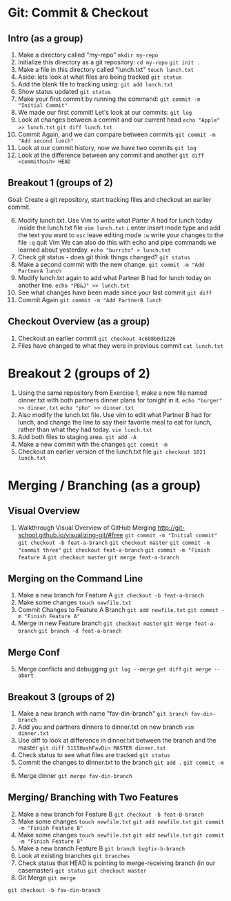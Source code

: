 # Git: Commit & Checkout

## Intro (as a group)

1. Make a directory called "my-repo"
  `mkdir my-repo`
2. Initialize this directory as a git repository:
  `cd my-repo`
  `git init .`
3. Make a file in this directory called "lunch.txt"
  `touch lunch.txt`
4. Aside: lets look at what files are being tracked
  `git status`
5. Add the blank file to tracking using:
  `git add lunch.txt`
6. Show status updated
  `git status`
6. Make your first commit by running the command:
  `git commit -m "Initial Commit"`
7. We made our first commit! Let's look at our commits:
  `git log`
8. Look at changes between a commit and our current head
  `echo "Apple" >> lunch.txt`
  `git diff lunch.txt`
9. Commit Again, and we can compare between commits
  `git commit -m "Add second lunch"`
10. Look at our commit history, now we have two commits 
  `git log`
11. Look at the difference between any commit and another
  `git diff <commithash> HEAD`

## Breakout 1 (groups of 2)

Goal: Create a git repository, start tracking files and checkout an earlier commit.

6. Modify lunch.txt. 
Use Vim to write what Parter A had for lunch today inside the lunch.txt file
  `vim lunch.txt`
  `i` enter insert mode 
  type and add the text you want to
  `esc` leave editing mode
  `:w` write your changes to the file
  `:q` quit Vim
We can also do this with echo and pipe commands we learned about yesterday.
  `echo "burrito" > lunch.txt`
7. Check git status - does git think things changed? 
  `git status`
8. Make a second commit with the new change.
  `git commit -m "Add PartnerA lunch`
9. Modify lunch.txt again to add what Partner B had for lunch today on another line.
  `echo "PB&J" >> lunch.txt`
10. See what changes have been made since your last commit
  `git diff`
11. Commit Again
  `git commit -m "Add PartnerB lunch`

## Checkout Overview (as a group)

1. Checkout an earlier commit
  `git checkout 4c608b0d1226`
2. Files have changed to what they were in previous commit
  `cat lunch.txt`

# Breakout 2 (groups of 2)

1. Using the same repository from Exercise 1, make a new file named dinner.txt with both partners dinner plans for tonight in it.
  `echo "burger" >> dinner.txt`
  `echo "pho" >> dinner.txt`
2. Also modify the lunch.txt file. Use vim to edit what Partner B had for lunch, and change the line to say their favorite meal to eat for lunch, rather than what they had today.
  `vim lunch.txt`
3. Add both files to staging area.
  `git add -A`
4. Make a new commit with the changes
  `git commit -m `
5. Checkout an earlier version of the lunch.txt file
  `git checkout 1021 lunch.txt`

# Merging / Branching (as a group)
## Visual Overview
1. Walkthrough Visual Overview of GitHub Merging
  http://git-school.github.io/visualizing-git/#free
  `git commit -m "Initial commit"`
  `git checkout -b feat-a-branch`
  `git checkout master`
  `git commit -m "commit three"`
  `git checkout feat-a-branch`
  `git commit -m "Finish feature A`
  `git checkout master`
  `git merge feat-a-branch`

## Merging on the Command Line 
1. Make a new branch for Feature A
  `git checkout -b feat-a-branch`
2. Make some changes
  `touch newfile.txt`
3. Commit Changes to Feature A Branch
  `git add newfile.txt`
  `git commit -m "Finish Feature A"`
4. Merge in new Feature branch
  `git checkout master`
  `git merge feat-a-branch`
  `git branch -d feat-a-branch`

## Merge Conf
5. Merge conflicts and debugging
  `git log --merge`
  `get diff`
  `git merge --abort`
  
## Breakout 3 (groups of 2)
1. Make a new branch with name "fav-din-branch"
  `git branch fav-din-branch`
2. Add you and partners dinners to dinner.txt on new branch
  `vim dinner.txt`
3. Use diff to look at difference in dinner.txt between the branch and the master
  `git diff 5115HashFavDin MASTER dinner.txt`
4. Check status to see what files are tracked
  `git status`
4. Commit the changes to dinner.txt to the branch
  `git add .`
  `git commit -m "`
5. Merge dinner 
`git merge fav-din-branch`

## Merging/ Branching with Two Features

2. Make a new branch for Feature B
`git checkout -b feat-B-branch`
3. Make some changes
  `touch newfile.txt`
  `git add newfile.txt`
  `git commit -m "Finish Feature B"`
4. Make some changes
  `touch newfile.txt`
  `git add newfile.txt`
  `git commit -m "Finish Feature B"`
3. Make a new branch Feature B
`git branch bugfix-b-branch`
4. Look at existing branches
`git branches`
5. Check status that HEAD is pointing to merge-receiving branch (in our casemaster)
`git status`
`git checkout master`
5. Git Merge
`git merge `



`git checkout -b fav-din-branch`








